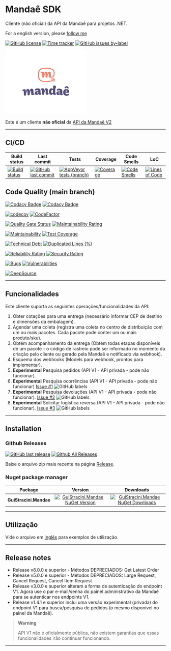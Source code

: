 # Mandaê SDK

Cliente (não oficial) da API da Mandaê para projetos .NET.

For a english version, please [follow me](/README.md)

[![GitHub license](https://img.shields.io/github/license/guibranco/GuiStracini.Mandae)](https://github.com/guibranco/GuiStracini.Mandae)
[![Time tracker](https://wakatime.com/badge/github/guibranco/GuiStracini.Mandae.svg)](https://wakatime.com/badge/github/guibranco/CGuiStracini.Mandae)
[![GitHub issues by-label](https://img.shields.io/github/issues/guibranco/guistracini.mandae/help%20wanted.svg)](https://github.com/guibranco/guistracini.mandae/issues?q=is%3Aissue+is%3Aopen+label%3A%22help+wanted%22)

![Mandae logo](https://raw.githubusercontent.com/guibranco/GuiStracini.Mandae/main/logo.png)

Este é um cliente **não oficial** da [API da Mandaê V2](https://dev.mandae.com.br/api/index.html)

---

## CI/CD

| Build status | Last commit | Tests | Coverage | Code Smells | LoC |
|--------------|-------------|-------|----------|-------------|-----|
| [![Build status](https://ci.appveyor.com/api/projects/status/2et11cwujyfnsruj/branch/main?svg=true)](https://ci.appveyor.com/project/guibranco/guistracini-mandae/branch/main) | [![GitHub last commit](https://img.shields.io/github/last-commit/guibranco/GuiStracini.Mandae/main)](https://github.com/guibranco/GuiStracini.Mandae) | [![AppVeyor tests (branch)](https://img.shields.io/appveyor/tests/guibranco/GuiStracini-Mandae/main?compact_message)](https://ci.appveyor.com/project/guibranco/guistracini-mandae) | [![Coverage](https://sonarcloud.io/api/project_badges/measure?project=guibranco_GuiStracini.Mandae&metric=coverage&branch=main)](https://sonarcloud.io/dashboard?id=guibranco_GuiStracini.Mandae) | [![Code Smells](https://sonarcloud.io/api/project_badges/measure?project=guibranco_GuiStracini.Mandae&metric=code_smells&branch=main)](https://sonarcloud.io/dashboard?id=guibranco_GuiStracini.Mandae) | [![Lines of Code](https://sonarcloud.io/api/project_badges/measure?project=guibranco_GuiStracini.Mandae&metric=ncloc&branch=main)](https://sonarcloud.io/dashboard?id=guibranco_GuiStracini.Mandae) |

## Code Quality (main branch)

[![Codacy Badge](https://app.codacy.com/project/badge/Grade/727443824fe244be840dc6ba2e444c9e)](https://www.codacy.com/gh/guibranco/GuiStracini.Mandae/dashboard?utm_source=github.com&amp;utm_medium=referral&amp;utm_content=guibranco/GuiStracini.Mandae&amp;utm_campaign=Badge_Grade)
[![Codacy Badge](https://app.codacy.com/project/badge/Coverage/727443824fe244be840dc6ba2e444c9e)](https://www.codacy.com/gh/guibranco/GuiStracini.Mandae/dashboard?utm_source=github.com&amp;utm_medium=referral&amp;utm_content=guibranco/GuiStracini.Mandae&amp;utm_campaign=Badge_Grade)

[![codecov](https://codecov.io/gh/guibranco/GuiStracini.Mandae/branch/main/graph/badge.svg)](https://codecov.io/gh/guibranco/GuiStracini.Mandae)
[![CodeFactor](https://www.codefactor.io/repository/github/guibranco/GuiStracini.Mandae/badge)](https://www.codefactor.io/repository/github/guibranco/GuiStracini.Mandae)

[![Quality Gate Status](https://sonarcloud.io/api/project_badges/measure?project=guibranco_GuiStracini.Mandae&metric=alert_status)](https://sonarcloud.io/dashboard?id=guibranco_GuiStracini.Mandae)
[![Maintainability Rating](https://sonarcloud.io/api/project_badges/measure?project=guibranco_GuiStracini.Mandae&metric=sqale_rating)](https://sonarcloud.io/dashboard?id=guibranco_GuiStracini.Mandae)

[![Maintainability](https://api.codeclimate.com/v1/badges/5e1cd09aba4cc90d08d5/maintainability)](https://codeclimate.com/github/guibranco/GuiStracini.Mandae/maintainability)
[![Test Coverage](https://api.codeclimate.com/v1/badges/5e1cd09aba4cc90d08d5/test_coverage)](https://codeclimate.com/github/guibranco/GuiStracini.Mandae/test_coverage)

[![Technical Debt](https://sonarcloud.io/api/project_badges/measure?project=guibranco_GuiStracini.Mandae&metric=sqale_index)](https://sonarcloud.io/dashboard?id=guibranco_GuiStracini.Mandae)
[![Duplicated Lines (%)](https://sonarcloud.io/api/project_badges/measure?project=guibranco_GuiStracini.Mandae&metric=duplicated_lines_density)](https://sonarcloud.io/dashboard?id=guibranco_GuiStracini.Mandae)

[![Reliability Rating](https://sonarcloud.io/api/project_badges/measure?project=guibranco_GuiStracini.Mandae&metric=reliability_rating)](https://sonarcloud.io/dashboard?id=guibranco_GuiStracini.Mandae)
[![Security Rating](https://sonarcloud.io/api/project_badges/measure?project=guibranco_GuiStracini.Mandae&metric=security_rating)](https://sonarcloud.io/dashboard?id=guibranco_GuiStracini.Mandae)

[![Bugs](https://sonarcloud.io/api/project_badges/measure?project=guibranco_GuiStracini.Mandae&metric=bugs)](https://sonarcloud.io/dashboard?id=guibranco_GuiStracini.Mandae)
[![Vulnerabilities](https://sonarcloud.io/api/project_badges/measure?project=guibranco_GuiStracini.Mandae&metric=vulnerabilities)](https://sonarcloud.io/dashboard?id=guibranco_GuiStracini.Mandae)

[![DeepSource](https://app.deepsource.com/gh/guibranco/GuiStracini.Mandae.svg/?label=active+issues&show_trend=true&token=IeLgGedanFVCj0wxFnPqF3V4)](https://app.deepsource.com/gh/guibranco/GuiStracini.Mandae/?ref=repository-badge)

---

## Funcionalidades

Este cliente suporta as seguintes operações/funcionalidades da API:

 1. Obter cotações para uma entrega (necessário informar CEP de destino e dimensões da embalagem).
 2. Agendar uma coleta (registra uma coleta no centro de distribuição com um ou mais pacotes. Cada pacote pode conter um ou mais produto/sku).
 3. Obtém acompanhamento da entrega (Obtém todas etapas disponíveis de um pacote - o código de rastreio pode ser informado no momento da criação pelo cliente ou gerado pela Mandaê e notificado via webhook).
 4. Esquema dos webhooks (Models para webhook, prontos para implementar).
 5. **Experimental** Pesquisa pedidos (API V1 - API privada - pode não funcionar).
 6. **Experimental** Pesquisa ocorrências (API V1 - API privada - pode não funcionar) [Issue #1](https://github.com/guibranco/GuiStracini.Mandae/issues/1) ![GitHub labels](https://img.shields.io/github/labels/guibranco/BancosBrasileiros/help%20wanted)
 7. **Experimental** Pesquisa devoluções (API V1 - API privada - pode não funcionar). [Issue #2](https://github.com/guibranco/GuiStracini.Mandae/issues/2) ![GitHub labels](https://img.shields.io/github/labels/guibranco/BancosBrasileiros/help%20wanted)
 8. **Experimental** Solicitar logística reversa (API V1 - API privada - pode não funcionar). [Issue #3](https://github.com/guibranco/GuiStracini.Mandae/issues/3) ![GitHub labels](https://img.shields.io/github/labels/guibranco/BancosBrasileiros/help%20wanted)

---

## Installation

### Github Releases

[![GitHub last release](https://img.shields.io/github/release-date/guibranco/GuiStracini.Mandae.svg?style=flat)](https://github.com/guibranco/GuiStracini.Mandae) [![Github All Releases](https://img.shields.io/github/downloads/guibranco/GuiStracini.Mandae/total.svg?style=flat)](https://github.com/guibranco/GuiStracini.Mandae)

Baixe o arquivo zip mais recente na página [Release](https://github.com/GuiBranco/GuiStracini.Mandae/releases).

### Nuget package manager

| Package | Version | Downloads |
|------------------|:-------:|:-------:|
| **GuiStracini.Mandae** | [![GuiStracini.Mandae NuGet Version](https://img.shields.io/nuget/v/GuiStracini.Mandae.svg?style=flat)](https://www.nuget.org/packages/GuiStracini.Mandae/) | [![GuiStracini.Mandae NuGet Downloads](https://img.shields.io/nuget/dt/GuiStracini.Mandae.svg?style=flat)](https://www.nuget.org/packages/GuiStracini.Mandae/) |

---

## Utilização

Vide o arquivo em [inglês](readme.md#usage) para exemplos de utilização.

---

## Release notes

- Release v6.0.0 e superior - Métodos DEPRECIADOS: Get Latest Order
- Release v5.0.0 e superior - Métodos DEPRECIADOS: Large Request, Cancel Request, Cancel Item Request
- Release v3.0.0 e superior alteram a forma de autenticação do endpoint V1. Agora use o par e-mail/senha do painel administrativo da Mandaê para se autenticar nos endpoints V1.
- Release v1.4.1 e superior inclui uma versão experimental (privada) do endpoint V1 para busca/pesquisa de pedidos (o mesmo disponível no painel da Mandaê).

> **Warning**
>
> API V1 não é oficialmente pública, não existem garantias que essas funcionalidades irão continuar funcionando.

---
